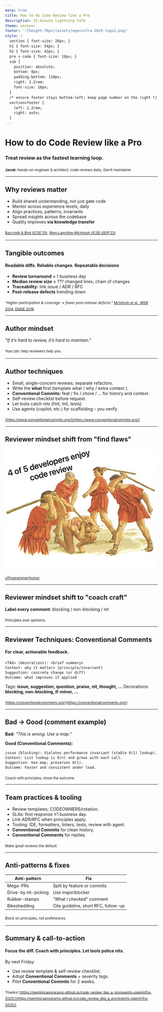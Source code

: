 ```yaml
---
marp: true
title: How to do Code Review like a Pro
description: 15-minute lightning talk
theme: uncover
footer: '![height:70px](assets/openinfra-2025-logo2.png)'
style: |
  section { font-size: 28px; }
  h1 { font-size: 54px; }
  h2 { font-size: 42px; }
  pre > code { font-size: 19px; }
  sub {
    position: absolute;
    bottom: 0px;
    padding-bottom: 110px;
    right: 1.2rem;
    font-size: 18px;
  }
  /* ensure footer stays bottom-left; keep page number on the right */
  section>footer {
    left: 1.2rem;
    right: auto;
  }
---
```


<!-- Slide 1: Title -->
# How to do Code Review like a Pro
### Treat review as the fastest learning loop.


<sub><b>Jacek:</b> hands-on engineer & architect, code reviews daily, Gerrit maintainer</sub>
<!--
Hook: “Most teams treat review as a gate. Pros treat it as the fastest learning loop in the codebase.”
Promise: in 15 minutes they’ll learn how authors and reviewers make reviews faster, clearer, and more useful.
-->

---

<!-- paginate: true -->
<!-- Slide 2: Why Reviews Matter -->
## Why reviews matter

- Build shared understanding, not just gate code
- Mentor across experience levels, daily
- Align practices, patterns, invariants
- Spread insights across the codebase
- Quality improves **via knowledge transfer**

<sub>[Bacchelli & Bird (ICSE’13)](https://sback.it/publications/icse2013.pdf); [Wen–Lamothe–McIntosh (ICSE‑SEIP’22)](https://lamothemax.github.io/assets/papers/rwen_icse_2022.pdf)<sub>

<!--
Code review isn't just bug-catching game. When a senior dev explains why we chose this pattern, that knowledge spreads. When teams align on style through review, consistency improves. Research confirms review delivers both quality gains and knowledge transfer. This dual benefit makes it irreplaceable.
Paraphrasing McIntosh: “Review is a software quality tool and a knowledge-transfer tool. Focus on knowledge transfer and quality follows.”
-->

---

<!-- Slide 3: Tangible outcomes -->
## Tangible outcomes
#### Readable diffs. Reliable changes. Repeatable decisions
- **Review turnaround** ≤ 1 business day
- **Median review size** ≤ ??? changed lines, chain of changes
- **Traceability:** link issue / ADR / RFC
- **Post-release defects** trending down

<sub>_"Higher participation & coverage → fewer post-release defects."_ [McIntosh et al., MSR 2014; EMSE 2016](https://rebels.cs.uwaterloo.ca/papers/emse2016_mcintosh.pdf)</sub>

<!--
Fast turnaround keeps flow state. Small PRs get better reviews (limited focus span, context switch). Green CI and traceability make changes auditable. Track defects to confirm we're improving.
Coverage and participation correlate with fewer post-release defects. Knowledge sharing lifts both.
-->

---

<!-- Slide 4: Author mindset Shift -->
## Author mindset

_"If it’s hard to review, it’s hard to maintain."_

<sub>Your job: help reviewers help you.<sub>

<!--
Authors often defend their code. Wrong mindset. Instead, optimize for review speed and quality. Make it trivial for reviewers to understand context, spot issues, and provide valuable feedback. This shift accelerates the entire cycle.
-->

---

<!-- Slide 5: Author techniques -->
## Author techniques

- Small, single-concern reviews; separate refactors.  
- Write the **what** first (template what / why / extra context ).
- **Conventional Commits:** feat / fix / chore / ... for history and context.
- Self-review checklist before request.
- Let tools catch nits (fmt, lint, tests).
- Use agents (copilot, etc.) for scaffolding - you verify.


<sub>[https://www.conventionalcommits.org/](https://www.conventionalcommits.org/)</sub>

<!--
Keep reviews focused: one feature, one bug (chain reviews or at least commits, cross layers - plant that in your agents). Use a template so reviewers know context instantly. Conventional Commits make history scannable. Self-review catches issues before human eyes see it. Run all checks locally—don't waste reviewer time on lint errors. Agents (like claude, copilot, ...) can draft boilerplate/solution - you validate correctness. This prep work pays dividends.
-->

___

<!-- Slide 6: Reviewer mindset shift from -->
## Reviewer mindset shift from "find flaws"

<style scoped>
img[alt~="center"] {
  display: block;
  margin: 0 auto;
}
</style>
![height:360px center](assets/4of5_enjoy.png)

<sub>[r/ProgrammerHumor](https://www.reddit.com/r/ProgrammerHumor/comments/eftj9g/u_enjoy/)</sub>

---

<!-- Slide 7: Reviewer mindset shift to -->
## Reviewer mindset shift to "coach craft"

**Label every comment:** blocking / non-blocking / nit

<sub>Principles over opinions.</sub>

<!--
Reviewers often play gotcha. Better approach: teach. Label severity so authors know what's critical versus optional. Explain the principle behind your feedback - link ADR, etc.. that's knowledge transfer in action tied to the context.
-->

---

<!-- Slide 8: Reviewer techniques with Conventional Comments -->
## Reviewer Techniques: Conventional Comments
#### For clear, actionable feedback.

```
<TAG> (decorations): <brief summary>
Context: why it matters (principle/invariant)
Suggestion: concrete change (or diff)
Outcome: what improves if applied
```

Tags: **issue, suggestion, question, praise, nit, thought, ...**
Decorations: **blocking, non-blocking, if-minor, ...**

<sub>[https://conventionalcomments.org/](https://conventionalcomments.org/)</sub>

<!--
Conventional Comments give structure. Tag tells clearly the intent—is this blocking? Context explains the why. Suggestion gives a concrete fix. Outcome shows the benefit. Tie to a principle so decisions are repeatable. Tools like Copilot can draft the diff, but you add context and severity: tools suggest, humans decide on principles.
-->

---

<!-- Slide 9: Bad → Good Comment example -->
## Bad → Good (comment example)
**Bad:** _“This is wrong. Use a map.”_

**Good (Conventional Comments):**
```
issue (blocking): Violates performance invariant (stable O(1) lookup).
Context: List lookup is O(n) and grows with each call.
Suggestion: Use map; preserves O(1).
Outcome: Faster and consistent under load.
```

<sub>Coach with principles; show the outcome.</sub>

---

<!-- Slide 10: Team practices & tooling -->
## Team practices & tooling

- Review templates; CODEOWNERS/rotation.  
- SLAs: first response ≤1 business day.
- Link ADR/RFC when principles apply.
- Tooling: IDE, formatters, linters, tests, review with agent.
- **Conventional Commits** for clean history.
- **Conventional Comments** for replies.

<sub>Make great reviews the default.</sub>

<!--
Systemize quality. Templates ensure consistency. Code owners or rotation guarantee coverage and knowledge spread. SLA prevents PRs from loosing traction. Link to ADRs when you invoke a principle—builds institutional memory. Tooling catch trivial issues. Agent code review can draft initial feedback. Conventional Commits make git log useful. Saved replies save time and spread best practices.
Institutionalize habits so quality scales.
-->

---

<!-- Slide 11: Anti-patterns & fixes -->
## Anti-patterns & fixes

| Anti-pattern | Fix |
|--------------|-----|
| Mega-PRs | Split by feature or commits |
| Drive-by nit-picking | Use major/blocker |
| Rubber-stamps | "What I checked" comment |
| Bikeshedding | Cite guideline, short RFC, follow-up |

<sub>Block on principles, not preferences.<sub>

<!--
Mega-PRs overwhelm—split them. Nit-picking without priority wastes time, focus on major issues. Rubber stamps mean no real review—ask reviewers to state what they verified. Bikeshedding: arguing tabs versus spaces, wastes energy. Cite a team guideline or write a quick RFC, agree to follow-up. Block on architecture, not formatting.
-->

---

<!-- Slide 12: Summary & call to action -->
## Summary & call-to-action
#### Focus the diff. Coach with principles. Let tools police nits.

<style scoped>
  .left-align {
    text-align: left
  }
</style>
<div class="left-align">By next Friday:</div>

- Use review template & self-review checklist.
- Adopt **Conventional Comments** + severity tags.
- Pilot **Conventional Commits** for 2 weeks.

<sub>Thanks! [https://geminicaprograms.github.io/code_review_like_a_pro/events-openinfra-2025/](https://geminicaprograms.github.io/code_review_like_a_pro/events-openinfra-2025/)</sub>

<!--
Three rules to remember: focus diffs, coach with principles, automate nits. Start this Friday. Add a review template. Label your comments with severity. Try Conventional Commits for two weeks—you'll see cleaner history. Turn on Copilot code review. Let agents do scaffolding. Small changes compound into faster, better reviews. Thank you.
-->